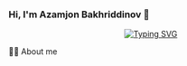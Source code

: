 ### Hi, I'm Azamjon Bakhriddinov :wave:
<p align="center">
<a href="https://github.com/pattisoj"><img alt="Typing SVG" src="https://readme-typing-svg.herokuapp.com?font=IBM+Plex+Sans&size=25&duration=4500&color=BCB1F7&center=true&width=500&lines=Software+Engineer;.Net+Enthusiast;Psychology;Nice+to+meet+you!" /> </a> </p>
🧑‍💻 About me
<!--
**leverow/leverow** is a ✨ _special_ ✨ repository because its `README.md` (this file) appears on your GitHub profile.

Here are some ideas to get you started:

- 🔭 I’m currently working on ...
- 👯 I’m looking to collaborate on ...
- 🤔 I’m looking for help with ...
- 💬 Ask me about ...
- 📫 How to reach me: ...
- 😄 Pronouns: ...
- ⚡ Fun fact: ...
-->
- 🌱 I’m currently learning Identity Provider

[![GitHub Streak](https://streak-stats.demolab.com/?user=leverow&theme=dark)](https://git.io/streak-stats)

